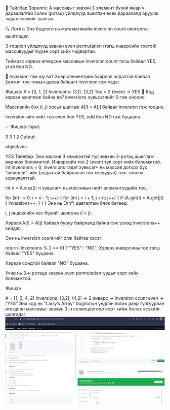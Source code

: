 📘 Тайлбар
Зорилго: A массивыг зөвхөн 3 элемент бүхий ямар ч дараалалтай солих (ротац) үйлдлүүд ашиглан өсөх дараалалд оруулж чадах эсэхийг шалгах.

🔍 Логик:
Энэ бодлого нь математикийн inversion count ойлголтыг ашигладаг.

3-rotation үйлдлүүд зөвхөн even permutation (тэгш инверсийн тоотой) массивуудыг бүрэн сорт хийх чадвартай.

Тиймээс хэрвээ өгөгдсөн массивын inversion count тэгш байвал YES, үгүй бол NO.

🧠 Inversion гэж юу вэ?
Хоёр элементийн байрлал алдаатай байвал (жижиг тоо томын дараа байвал) inversion гэж үздэг.

Жишээ:
A = [3, 1, 2]
Inversions: (3,1), (3,2)
Тоо = 2 (even) → YES
🔢 Код хэрхэн ажиллаж байна вэ?
inversions хувьсагчийг 0 гэж онооно.

Массивийн бүх (i, j) хосыг шалгаж A[i] > A[j] байвал inversion гэж тооцно.

Inversion-ийн нийт тоо even бол YES, odd бол NO гэж буцаана.

✅ Жишээ:
Input:

3
3 1 2
Output:

objectivec

YES
Тайлбар: Энэ массив 3 хэмжээтэй тул зөвхөн 3-ротац ашиглаж өөрчлөх боломжтой. Инверсийн тоо 2 (even) тул сорт хийх боломжтой.
int inversions = 0;
inversions гэдэг хувьсагч нь массив доторх бүх "инверси"-ийн (алдаатай байрласан тоо хосуудын) тоог тоолох зориулалттай.

int n = A.size();
n хувьсагч нь массивын нийт элементүүдийн тоо.

for (int i = 0; i < n - 1; i++) {
for (int j = i + 1; j < n; j++) {
if (A.get(i) > A.get(j)) {
inversions++;
}
}
}
Энэ нь O(n²) давталтын блок бөгөөд:

i, j индексийн хос бүрийг шалгана (i < j).

Хэрвээ A[i] > A[j] байвал буруу байрлалд байна гэж үзээд inversions++ хийдэг.

Энэ нь inversion count-ийг олж байгаа хэсэг.

return (inversions % 2 == 0) ? "YES" : "NO";
Хэрвээ инверсины тоо тэгш байвал "YES" буцаана.

Хэрвээ сондгой байвал "NO" буцаана.

Учир нь 3-н ротаци зөвхөн even permutation-уудыг сорт хийх боломжтой.

Жишээ

A = [1, 3, 4, 2]
Inversions: (3,2), (4,2) → 2 инверс
→ inversion count even → “YES”
Энэ код нь "Larry’s Array" бодлогын үндсэн логик дээр тулгуурлан өгөгдсөн массивыг зөвхөн 3-н солилцоогоор сорт хийж болох эсэхийг шалгадаг.
![alt text](image.png)